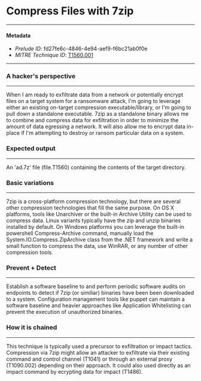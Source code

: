 
# Compress Files with 7zip

---

#### Metadata

- *Prelude ID*: fd27fe6c-4846-4e94-aef9-f6bc21ab0f0e
- *MITRE Technique ID*: [T1560.001](https://attack.mitre.org/techniques/T1560/001)

---

### A hacker's perspective

---

When I am ready to exfiltrate data from a network or potentially encrypt files on a target system for a ransomware attack, I'm going to leverage either an existing on-target compression executable/library, or I'm going to pull down a standalone executable.  7zip as a standalone binary allows me to combine and compress data for exfiltration in order to minimize the amount of data egressing a network.  It will also allow me to encrypt data in-place if I'm attempting to destroy or ransom particular data on a system. 

### Expected output

---

An 'ad.7z' file (file.T1560) containing the contents of the target directory. 

### Basic variations

---

7zip is a cross-platform compression technology, but there are several other compression technologies that fill the same purpose.  On OS X platforms, tools like Unarchiver or the built-in Archive Utility can be used to compress data. Linux variants typically have the zip and unzip binaries installed by default. On Windows platforms you can leverage the built-in powershell Compress-Archive command, manually load the System.IO.Compress.ZipArchive class from the .NET framework and write a small function to compress the data, use WinRAR, or any number of other compression tools. 

### Prevent + Detect

---

Establish a software baseline to and perform periodic software audits on endpoints to detect if 7zip (or similiar) binaries have been been downloaded to a system. Configuration management tools like puppet can maintain a software baseline and heavier approaches like Application Whitelisting can prevent the execution of unauthorized binaries. 

### How it is chained

---

This technique is typically used a precursor to exfiltration or impact tactics. Compression via 7zip might allow an attacker to exfiltrate via their existing command and control channel (T1041) or through an external proxy (T1090.002) depending on their approach. It could also used directly as an impact command by ecrypting data for impact (T1486). 

